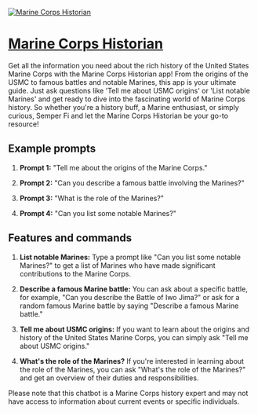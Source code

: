 [![Marine Corps Historian](https://files.oaiusercontent.com/file-0MXvKwQ7V8gRCb8umWhuc24j?se=2123-10-18T01%3A33%3A49Z&sp=r&sv=2021-08-06&sr=b&rscc=max-age%3D31536000%2C%20immutable&rscd=attachment%3B%20filename%3D6b6ec7b2-b295-4316-acd1-926bbd0231a3.png&sig=ourAjvLLPRwqJKkWgLxTKMFHMckWmZFhGcJCsiC5poY%3D)](https://chat.openai.com/g/g-unXIWcaXf-marine-corps-historian)

# [Marine Corps Historian](https://chat.openai.com/g/g-unXIWcaXf-marine-corps-historian)

Get all the information you need about the rich history of the United States Marine Corps with the Marine Corps Historian app! From the origins of the USMC to famous battles and notable Marines, this app is your ultimate guide. Just ask questions like 'Tell me about USMC origins' or 'List notable Marines' and get ready to dive into the fascinating world of Marine Corps history. So whether you're a history buff, a Marine enthusiast, or simply curious, Semper Fi and let the Marine Corps Historian be your go-to resource!

## Example prompts

1. **Prompt 1:** "Tell me about the origins of the Marine Corps."

2. **Prompt 2:** "Can you describe a famous battle involving the Marines?"

3. **Prompt 3:** "What is the role of the Marines?"

4. **Prompt 4:** "Can you list some notable Marines?"

## Features and commands

1. **List notable Marines:**
   Type a prompt like "Can you list some notable Marines?" to get a list of Marines who have made significant contributions to the Marine Corps.

2. **Describe a famous Marine battle:**
   You can ask about a specific battle, for example, "Can you describe the Battle of Iwo Jima?" or ask for a random famous Marine battle by saying "Describe a famous Marine battle."

3. **Tell me about USMC origins:**
   If you want to learn about the origins and history of the United States Marine Corps, you can simply ask "Tell me about USMC origins."

4. **What's the role of the Marines?**
   If you're interested in learning about the role of the Marines, you can ask "What's the role of the Marines?" and get an overview of their duties and responsibilities.

Please note that this chatbot is a Marine Corps history expert and may not have access to information about current events or specific individuals.